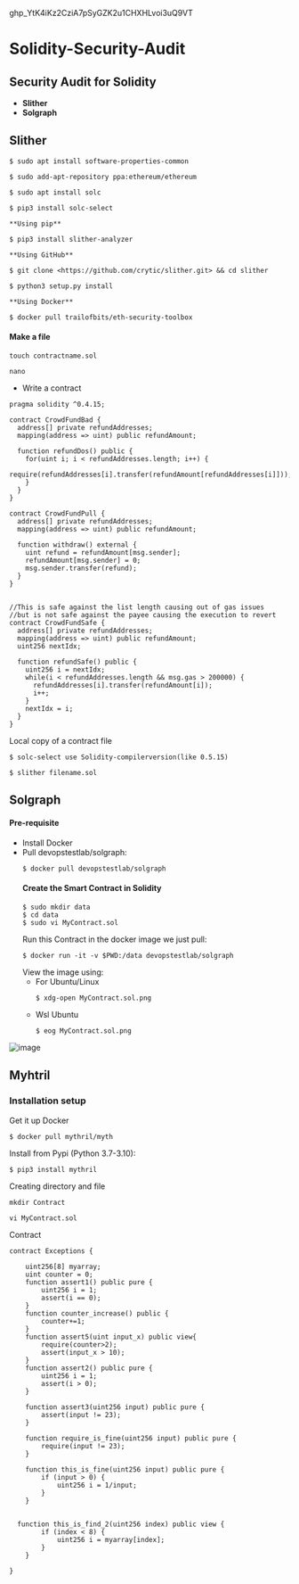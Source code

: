 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

# Solidity-Security-Audit

## Security Audit for Solidity
- **Slither**
- **Solgraph**

## Slither 
```
$ sudo apt install software-properties-common

$ sudo add-apt-repository ppa:ethereum/ethereum

$ sudo apt install solc

$ pip3 install solc-select

**Using pip**

$ pip3 install slither-analyzer

**Using GitHub**

$ git clone <https://github.com/crytic/slither.git> && cd slither

$ python3 setup.py install

**Using Docker**

$ docker pull trailofbits/eth-security-toolbox
```
#### Make a file
```
touch contractname.sol
```
```
nano
```
- Write a contract
```
pragma solidity ^0.4.15;

contract CrowdFundBad {
  address[] private refundAddresses;
  mapping(address => uint) public refundAmount;

  function refundDos() public {
    for(uint i; i < refundAddresses.length; i++) {
      require(refundAddresses[i].transfer(refundAmount[refundAddresses[i]]));
    }
  }
}

contract CrowdFundPull {
  address[] private refundAddresses;
  mapping(address => uint) public refundAmount;

  function withdraw() external {
    uint refund = refundAmount[msg.sender];
    refundAmount[msg.sender] = 0;
    msg.sender.transfer(refund);
  }
}


//This is safe against the list length causing out of gas issues
//but is not safe against the payee causing the execution to revert
contract CrowdFundSafe {
  address[] private refundAddresses;
  mapping(address => uint) public refundAmount;
  uint256 nextIdx;
  
  function refundSafe() public {
    uint256 i = nextIdx;
    while(i < refundAddresses.length && msg.gas > 200000) {
      refundAddresses[i].transfer(refundAmount[i]);
      i++;
    }
    nextIdx = i;
  }
}
```




Local copy of a contract file
```
$ solc-select use Solidity-compilerversion(like 0.5.15)

$ slither filename.sol
```


## Solgraph
#### Pre-requisite
- Install Docker
- Pull devopstestlab/solgraph:
  ```
  $ docker pull devopstestlab/solgraph
  ```
  #### Create the Smart Contract in Solidity
  ```
  $ sudo mkdir data
  $ cd data
  $ sudo vi MyContract.sol
  ```
  Run this Contract in the docker image we just pull:
  ```
  $ docker run -it -v $PWD:/data devopstestlab/solgraph
  ```
  View the image using:
  - For Ubuntu/Linux
    ```
    $ xdg-open MyContract.sol.png
    ```
  - Wsl Ubuntu
    ```
    $ eog MyContract.sol.png
    ```
![image](https://github.com/Sourabh-Kumar04/Solidity-Security-Audit/assets/155216316/d4de0fa4-815c-4458-b617-a195e225606f)


## Myhtril
### Installation setup
Get it up Docker
```
$ docker pull mythril/myth
```
Install from Pypi (Python 3.7-3.10):
```
$ pip3 install mythril
```
Creating directory and file
```
mkdir Contract
```
```
vi MyContract.sol
```
Contract
```
contract Exceptions {

    uint256[8] myarray;
    uint counter = 0;
    function assert1() public pure {
        uint256 i = 1;
        assert(i == 0);
    }
    function counter_increase() public {
        counter+=1;
    }
    function assert5(uint input_x) public view{
        require(counter>2);
        assert(input_x > 10);
    }
    function assert2() public pure {
        uint256 i = 1;
        assert(i > 0);
    }

    function assert3(uint256 input) public pure {
        assert(input != 23);
    }

    function require_is_fine(uint256 input) public pure {
        require(input != 23);
    }

    function this_is_fine(uint256 input) public pure {
        if (input > 0) {
            uint256 i = 1/input;
        }
    }

  
  function this_is_find_2(uint256 index) public view {
        if (index < 8) {
            uint256 i = myarray[index];
        }
    }

}
```
















